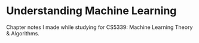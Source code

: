 # Understanding Machine Learning

Chapter notes I made while studying for CS5339: Machine Learning Theory & Algorithms.
